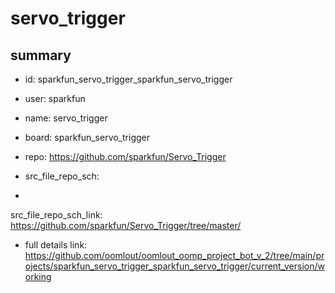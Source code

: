# servo_trigger
 
## summary 
* id: sparkfun_servo_trigger_sparkfun_servo_trigger
* user: sparkfun
* name: servo_trigger
* board: sparkfun_servo_trigger
* repo: https://github.com/sparkfun/Servo_Trigger



* src_file_repo_sch: 
*
 src_file_repo_sch_link: https://github.com/sparkfun/Servo_Trigger/tree/master/
* full details link: https://github.com/oomlout/oomlout_oomp_project_bot_v_2/tree/main/projects/sparkfun_servo_trigger_sparkfun_servo_trigger/current_version/working  






